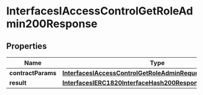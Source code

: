 
# InterfacesIAccessControlGetRoleAdmin200Response

## Properties
Name | Type | Description | Notes
------------ | ------------- | ------------- | -------------
**contractParams** | [**InterfacesIAccessControlGetRoleAdminRequestContractParams**](InterfacesIAccessControlGetRoleAdminRequestContractParams.md) |  | 
**result** | [**InterfacesIERC1820InterfaceHash200ResponseResult**](InterfacesIERC1820InterfaceHash200ResponseResult.md) |  | 



